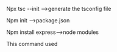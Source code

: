 Npx tsc --init  -->generate the  tsconfig file 

Npm init -->package.json 

Npm install express-->node modules 

 This command used
